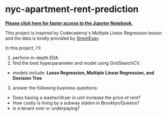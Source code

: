 # nyc-apartment-rent-prediction

[**Please click here for faster access to the Jupyter Notebook.**](https://nbviewer.jupyter.org/github/tainangao/nyc-apartment-rent-prediction/blob/master/Apartment_rental_prediction.ipynb)

This project is inspired by Codecademy's Multiple Linear Regression lesson and the data is kindly provided by [StreetEsay](https://www.codecademy.com/articles/streeteasy-dataset).

In this project, I'll 
1. perform in-depth EDA
2. find the best hyperparameter and model using GridSearchCV.
  - models include: **Lasso Regression, Multiple Linear Regression, and Decision Tree**
3. answer the following business questions:
  - Does having a washer/dryer in unit increase the price of rent?
  - How costly is living by a subway station in Brooklyn/Queens?
  - Is a tenant over or underpaying?
